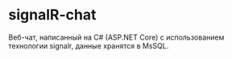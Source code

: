 # signalR-chat
Веб-чат, написанный на C# (ASP.NET Core) с использованием технологии signalr, данные хранятся в MsSQL.
